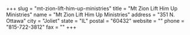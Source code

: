 +++
slug = "mt-zion-lift-him-up-ministries"
title = "Mt Zion Lift Him Up Ministries"
name = "Mt Zion Lift Him Up Ministries"
address = "351 N. Ottawa"
city = "Joliet"
state = "IL"
postal = "60432"
website = ""
phone = "815-722-3812"
fax = ""
+++

